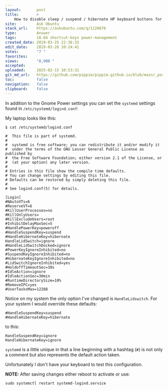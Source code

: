 ```yaml
---
layout:       post
title:        >
    How to disable sleep / suspend / hibernate HP keyboard buttons for Ubuntu 18.04?
site:         Ask Ubuntu
stack_url:    https://askubuntu.com/q/1128676
type:         Answer
tags:         18.04 shortcut-keys power-management
created_date: 2019-03-25 22:36:32
edit_date:    2019-03-26 10:24:41
votes:        "7 "
favorites:    
views:        "8,908 "
accepted:     
uploaded:     2025-02-15 10:53:31
git_md_url:   https://github.com/pippim/pippim.github.io/blob/main/_posts/2019/2019-03-25-How-to-disable-sleep-_-suspend-_-hibernate-HP-keyboard-buttons-for-Ubuntu-18.04_.md
toc:          false
navigation:   false
clipboard:    false
---
```


In addition to the Gnome Power settings you can set the `systemd` settings found in `/etc/systemd/logind.conf`:

My laptop looks like this:

``` 
$ cat /etc/systemd/logind.conf

#  This file is part of systemd.
#
#  systemd is free software; you can redistribute it and/or modify it
#  under the terms of the GNU Lesser General Public License as published by
#  the Free Software Foundation; either version 2.1 of the License, or
#  (at your option) any later version.
#
# Entries in this file show the compile time defaults.
# You can change settings by editing this file.
# Defaults can be restored by simply deleting this file.
#
# See logind.conf(5) for details.

[Login]
#NAutoVTs=6
#ReserveVT=6
#KillUserProcesses=no
#KillOnlyUsers=
#KillExcludeUsers=root
#InhibitDelayMaxSec=5
#HandlePowerKey=poweroff
#HandleSuspendKey=suspend
#HandleHibernateKey=hibernate
HandleLidSwitch=ignore
#HandleLidSwitchDocked=ignore
#PowerKeyIgnoreInhibited=no
#SuspendKeyIgnoreInhibited=no
#HibernateKeyIgnoreInhibited=no
#LidSwitchIgnoreInhibited=yes
#HoldoffTimeoutSec=30s
#IdleAction=ignore
#IdleActionSec=30min
#RuntimeDirectorySize=10%
#RemoveIPC=yes
#UserTasksMax=12288
```

Notice on my system the only option I've changed is `HandleLidswitch`. For your system I would override these defaults:

``` 
#HandleSuspendKey=suspend
#HandleHibernateKey=hibernate
```

to this:

``` 
HandleSuspendKey=ignore
HandleHibernateKey=ignore
```

`systemd` is a little unique in that a line beginning with a hashtag (`#`) is not only a comment but also represents the default action taken.

Unfortunately I don't have your keyboard to test this configuration.

**NOTE:** After saving changes either reboot to activate or use:

``` 
sudo systemctl restart systemd-logind.service
```

